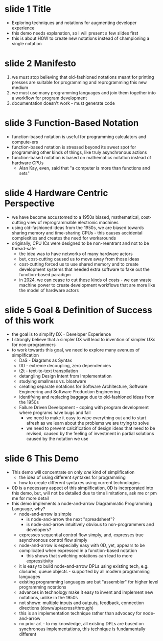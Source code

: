 # slide 1 Title
- Exploring techniques and notations for augmenting developer experience
- this demo needs explanation, so I will present a few slides first
- this is about HOW to create new notations instead of championing a single notation
# slide 2 Manifesto
1. we must stop believing that old-fashioned notations meant for printing presses are suitable for programming and reprogramming this new medium
2. we must use many programming languages and join them together into a workflow for program development
3. documentation doesn't work - must generate code
# slide 3 Function-Based Notation
- function-based notation is useful for programming calculators and compute-ers
- function-based notation is stressed beyond its sweet spot for programming other kinds of things, like truly asynchronous actions
- function-based notation is based on mathematics notation instead of hardware CPUs
  - Alan Kay, even, said that "a computer is more than functions and sets"
# slide 4 Hardware Centric Perspective
- we have become accustomed to a 1950s biased, mathematical, cost-cutting view of reprogrammable electronic machines
- using old-fashioned ideas from the 1950s, we are biased towards sharing memory and time-sharing CPUs - this causes accidental complexities and creates the need for workarounds
- originally, CPU ICs were designed to be non-reentrant and not to be thread-safe
  - the idea was to have networks of many hardware actors 
  - but, cost-cutting caused us to move away from those ideas
  - cost-cutting forced us to use shared memory and to create development systems that needed extra software to fake out the function-based paradigm
  - in 2024, we can cease to cut these kinds of costs - we can waste machine power to create development workflows that are more like the model of hardware actors
# slide 5 Goal & Definition of Success of this work
- the goal is to simplify DX - Developer Experience
- I strongly believe that a simpler DX will lead to invention of simpler UXs for non-programmers
- to work towards this goal, we need to explore many avenues of simplification
  - DaS - Diagrams as Syntax
  - 0D - extreme decoupling, zero dependencies
  - t2t - text-to-text transpilation
  - detangling Design Intent from Implementation
  - studying smallness vs. bloatware
  - creating separate notations for Software Architecture, Software Engineering and Software Production Engineering
  - identifying and replacing baggage due to old-fashioned ideas from the 1950s
  - Failure Driven Development - coping with program development where programs have bugs and fail
	  - we need to make it easy to wipe everything out and to start afresh as we learn about the problems we are trying to solve
	  - we need to prevent calcification of design ideas that need to be revised, caused by the feeling of investment in partial solutions caused by the notation we use
# slide 6 This Demo
- This demo will concentrate on only *one* kind of simplification
  - the idea of using different syntaxes for programming
  - how to create different syntaxes using current technologies
- 0D is a necessary aspect of this simplification, 0D is incorporated into this demo, but, will not be detailed due to time limitations, ask me or pm me for more detail
- this demo implements a node-and-arrow Diagrammatic Programming Language, why?
  - node-and-arrow is simple
	- is node-and-arrow the next "spreadsheet"? 
	- is node-and-arrow intuitively obvious to non-programmers and developers?
  - expresses sequential control flow simply, and, expresses true asynchronous control flow simply
  - node-and-arrow is especially easy with 0D, yet, appears to be complicated when expressed in a function-based notation
	- this shows that switching notations can lead to more expressitivity
  - it is easy to build node-and-arrow DPLs using existing tech, e.g. closures, queue objects - supported by all modern programming languages
  - existing programming languages are but "assembler" for higher level programming notations
  - advances in technology make it easy to invent and implement new notations, unlike in the 1950s
  - not shown: multiple inputs and outputs, feedback, connection directions (down/up/across/through)
  - this is an implementation technique rather than advocacy for node-and-arrow
  - no prior art - to my knowledge, all existing DPLs are based on synchronous implementations, this technique is fundamentally different
  
  
